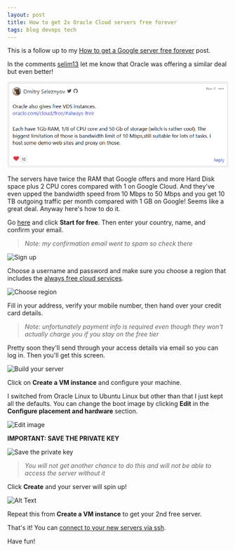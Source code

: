 ```yaml
---
layout: post
title: How to get 2x Oracle Cloud servers free forever
tags: blog devops tech
---
```


This is a follow up to my [How to get a Google server free forever](https://dev.to/phocks/how-to-get-a-free-google-server-forever-1fpf) post.

In the comments [selim13](https://dev.to/selim13) let me know that Oracle was offering a similar deal but even better!

![Comment](/public/img/oracle-comment.png)

The servers have twice the RAM that Google offers and more Hard Disk space plus 2 CPU cores compared with 1 on Google Cloud. And they've even upped the bandwidth speed from 10 Mbps to 50 Mbps and you get 10 TB outgoing traffic per month compared with 1 GB on Google! Seems like a great deal. Anyway here's how to do it.

Go [here](https://www.oracle.com/au/cloud/free/) and click **Start for free**. Then enter your country, name, and confirm your email. 

> *Note: my confirmation email went to spam so check there*

![Sign up](https://dev-to-uploads.s3.amazonaws.com/i/fc5nygsa2uqz3yafwh1l.PNG)

Choose a username and password and make sure you choose a region that includes the [always free cloud services](https://www.oracle.com/cloud/data-regions.html#northamerica).

![Choose region](https://dev-to-uploads.s3.amazonaws.com/i/8we9iscc83t81vcad3c3.PNG)

Fill in your address, verify your mobile number, then hand over your credit card details.

> *Note: unfortunately payment info is required even though they won't actually charge you if you stay on the free tier*

Pretty soon they'll send through your access details via email so you can log in. Then you'll get this screen.

![Build your server](https://dev-to-uploads.s3.amazonaws.com/i/6djsph7ge9yvzvpwnbpj.PNG)

Click on **Create a VM instance** and configure your machine.

I switched from Oracle Linux to Ubuntu Linux but other than that I just kept all the defaults. You can change the boot image by clicking **Edit** in the **Configure placement and hardware** section.

![Edit image](https://dev-to-uploads.s3.amazonaws.com/i/ggxbnwymfqx9y4hp99sx.PNG)

**IMPORTANT: SAVE THE PRIVATE KEY**

![Save the private key](https://dev-to-uploads.s3.amazonaws.com/i/4byujr1tqjkvjhhluur2.PNG)

> *You will not get another chance to do this and will not be able to access the server without it*

Click **Create** and your server will spin up!

![Alt Text](https://dev-to-uploads.s3.amazonaws.com/i/0y59wxzsj1s6rw2i7smu.PNG)

Repeat this from **Create a VM instance** to get your 2nd free server.

That's it! You can [connect to your new servers via ssh](https://docs.cloud.oracle.com/en-us/iaas/Content/Compute/Tasks/accessinginstance.htm).

Have fun!
